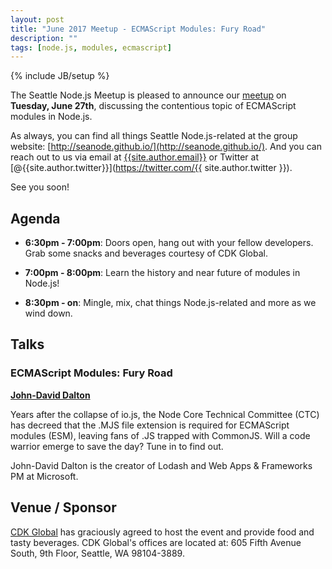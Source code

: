 ```yaml
---
layout: post
title: "June 2017 Meetup - ECMAScript Modules: Fury Road"
description: ""
tags: [node.js, modules, ecmascript]
---
```

{% include JB/setup %}

The Seattle Node.js Meetup is pleased to announce our
[meetup](XXXX)
on **Tuesday, June 27th**, discussing the contentious topic of ECMAScript
modules in Node.js.

As always, you can find all things Seattle Node.js-related at the group website:
[http://seanode.github.io/](http://seanode.github.io/). And you can reach out to
us via email at [{{site.author.email}}](mailto:{{site.author.email}}) or Twitter
at [@{{site.author.twitter}}](https://twitter.com/{{ site.author.twitter }}).

See you soon!

## Agenda

* **6:30pm - 7:00pm**: Doors open, hang out with your fellow developers. Grab some snacks and beverages courtesy of CDK Global.

* **7:00pm - 8:00pm**: Learn the history and near future of modules in Node.js!

* **8:30pm - on**: Mingle, mix, chat things Node.js-related and more as we wind down.

<!-- more start -->

## Talks

### ECMAScript Modules: Fury Road

**[John-David Dalton](https://twitter.com/jdalton)**

Years after the collapse of io.js, the Node Core Technical Committee (CTC) has decreed that the .MJS file extension is required for ECMAScript modules (ESM), leaving fans of .JS trapped with CommonJS. Will a code warrior emerge to save the day? Tune in to find out.

John-David Dalton is the creator of Lodash and Web Apps & Frameworks PM at Microsoft.

## Venue / Sponsor

[CDK Global](http://www.cdkglobaldigitalmarketing.com/) has graciously agreed to
host the event and provide food and tasty beverages. CDK Global's offices are
located at: 605 Fifth Avenue South, 9th Floor, Seattle, WA 98104-3889.

<!-- more end -->
